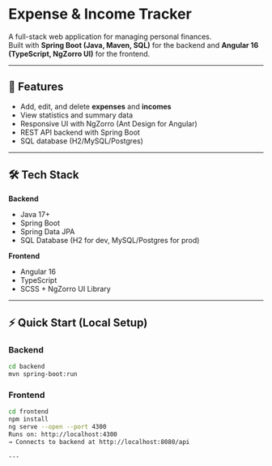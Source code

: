 # Expense & Income Tracker

A full-stack web application for managing personal finances.  
Built with **Spring Boot (Java, Maven, SQL)** for the backend and **Angular 16 (TypeScript, NgZorro UI)** for the frontend.

---

## 🚀 Features
- Add, edit, and delete **expenses** and **incomes**
- View statistics and summary data
- Responsive UI with NgZorro (Ant Design for Angular)
- REST API backend with Spring Boot
- SQL database (H2/MySQL/Postgres)

---

## 🛠️ Tech Stack
**Backend**
- Java 17+
- Spring Boot
- Spring Data JPA
- SQL Database (H2 for dev, MySQL/Postgres for prod)

**Frontend**
- Angular 16
- TypeScript
- SCSS + NgZorro UI Library

---

## ⚡ Quick Start (Local Setup)

### Backend
```bash
cd backend
mvn spring-boot:run

```
### Frontend
```bash
cd frontend
npm install
ng serve --open --port 4300
Runs on: http://localhost:4300  
→ Connects to backend at http://localhost:8080/api

---
```




